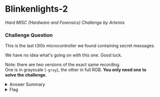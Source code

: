 # Blinkenlights-2

<i>Hard MISC (Hardware and Forensics) Challenge by Artemis</i>

### Challenge Question
This is the last t3l0s microcontroller we found containing secret messages.

We have no idea what's going on with this one. Good luck.

Note: there are two versions of the exact same recording.  
One is in grayscale (`-gray`), the other in full RGB. 
**You only need one to solve the challenge.**

<details> 
  <summary>Answer Summary</summary>
  &emsp;This challenge is in binary.<br>
  &emsp;There is 2 strings split up that must be xor'd after you have retrieved them.<br>
  &emsp;Both strings start with xor, to give you a hint to complete this step.<br><br>
  &emsp;The green light that stays on for over 1 second signifies that start of string 1, and is not included in the string.<br>
  &emsp;The red light that stays on for over 1 second signifies that start of string 2, and is not included in the string.<br><br>
  &emsp;String 1:<br>
  &emsp;&emsp;Both Red and green is "1".<br>
  &emsp;&emsp;Neither red or green is "0".<br>
  &emsp;&emsp;Green by itself signifies still in string 1.<br><br>
  &emsp;String 2:<br>
  &emsp;&emsp;Both Red and green is "1".<br>
  &emsp;&emsp;Neither red or green is "0".<br>
  &emsp;&emsp;Red by itself signifies still in string 2.<br><br>
  &emsp;I created a solve script for color version this challenge. It is located in this folder and called Blinkenlights-2-solve.py
</details>

<details> 
  <summary>Flag</summary>
  &emsp;<b>clubeh{cc_x0r_l3d$_6432684}</b>
</details>
